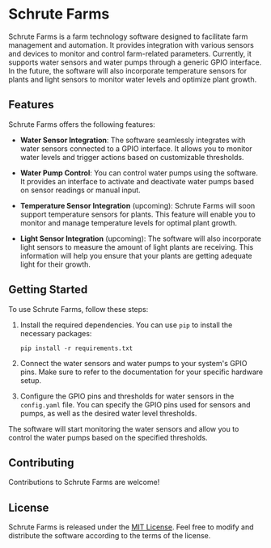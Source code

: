 # Schrute Farms

Schrute Farms is a farm technology software designed to facilitate farm management and automation. It provides integration with various sensors and devices to monitor and control farm-related parameters. Currently, it supports water sensors and water pumps through a generic GPIO interface. In the future, the software will also incorporate temperature sensors for plants and light sensors to monitor water levels and optimize plant growth.

## Features

Schrute Farms offers the following features:

- **Water Sensor Integration**: The software seamlessly integrates with water sensors connected to a GPIO interface. It allows you to monitor water levels and trigger actions based on customizable thresholds.

- **Water Pump Control**: You can control water pumps using the software. It provides an interface to activate and deactivate water pumps based on sensor readings or manual input.

- **Temperature Sensor Integration** (upcoming): Schrute Farms will soon support temperature sensors for plants. This feature will enable you to monitor and manage temperature levels for optimal plant growth.

- **Light Sensor Integration** (upcoming): The software will also incorporate light sensors to measure the amount of light plants are receiving. This information will help you ensure that your plants are getting adequate light for their growth.

## Getting Started

To use Schrute Farms, follow these steps:

1. Install the required dependencies. You can use `pip` to install the necessary packages:

   ```shell
   pip install -r requirements.txt
   ```

2. Connect the water sensors and water pumps to your system's GPIO pins. Make sure to refer to the documentation for your specific hardware setup.

3. Configure the GPIO pins and thresholds for water sensors in the `config.yaml` file. You can specify the GPIO pins used for sensors and pumps, as well as the desired water level thresholds.

The software will start monitoring the water sensors and allow you to control the water pumps based on the specified thresholds.

## Contributing

Contributions to Schrute Farms are welcome! 

## License

Schrute Farms is released under the [MIT License](https://opensource.org/licenses/MIT). Feel free to modify and distribute the software according to the terms of the license.